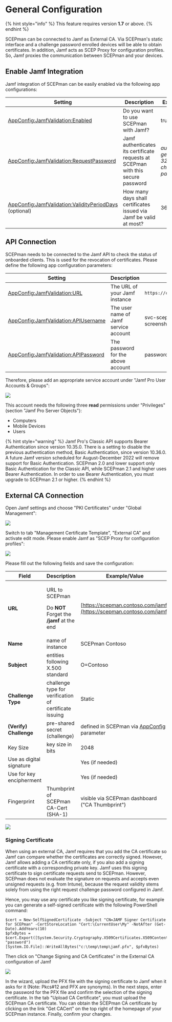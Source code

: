 # General Configuration

{% hint style="info" %}
This feature requires version **1.7** or above.
{% endhint %}

SCEPman can be connected to Jamf as External CA. Via SCEPman's static interface and a challenge password enrolled devices will be able to obtain certificates. In addition, Jamf acts as SCEP Proxy for configuration profiles. So, Jamf proxies the communication between SCEPman and your devices.

## Enable Jamf Integration

Jamf integration of SCEPman can be easily enabled via the following app configurations:

| Setting                                                                                                                                                                    | Description                                                                      | Example                                |
| -------------------------------------------------------------------------------------------------------------------------------------------------------------------------- | -------------------------------------------------------------------------------- | -------------------------------------- |
| [AppConfig:JamfValidation:Enabled](../../advanced-configuration/application-settings/jamf-validation.md#appconfig-jamfvalidation-enabled)                                  | Do you want to use SCEPman with Jamf?                                            | true                                   |
| [AppConfig:JamfValidation:RequestPassword](../../advanced-configuration/application-settings/jamf-validation.md#appconfig-jamfvalidation-requestpassword)                  | Jamf authenticates its certificate requests at SCEPman with this secure password | _auto generated 32 character password_ |
| [AppConfig:JamfValidation:ValidityPeriodDays](../../advanced-configuration/application-settings/jamf-validation.md#appconfig-jamfvalidation-validityperioddays) (optional) | How many days shall certificates issued via Jamf be valid at most?               | 365                                    |

## API Connection

SCEPman needs to be connected to the Jamf API to check the status of onboarded clients. This is used for the revocation of certificates. Please define the following app configuration parameters:

| Setting                                                                                                                                           | Description                           | Example                         |
| ------------------------------------------------------------------------------------------------------------------------------------------------- | ------------------------------------- | ------------------------------- |
| [AppConfig:JamfValidation:URL](../../advanced-configuration/application-settings/jamf-validation.md#appconfig-jamfvalidation-url)                 | The URL of your Jamf instance         | `https://contoso.jamfcloud.com` |
| [AppConfig:JamfValidation:APIUsername](../../advanced-configuration/application-settings/jamf-validation.md#appconfig-jamfvalidation-apiusername) | The user name of Jamf service account | svc-scepman (see screenshot)    |
| [AppConfig:JamfValidation:APIPassword](../../advanced-configuration/application-settings/jamf-validation.md#appconfig-jamfvalidation-apipassword) | The password for the above account    | password123 (see screenshot)    |

Therefore, please add an appropriate service account under "Jamf Pro User Accounts & Groups":

![](<../../.gitbook/assets/image (33).png>)

This account needs the following three **read** permissions under "Privileges" (section "Jamf Pro Server Objects"):

* Computers
* Mobile Devices
* Users

{% hint style="warning" %}
Jamf Pro's Classic API supports Bearer Authentication since version 10.35.0. There is a setting to disable the previous authentication method, Basic Authentication, since version 10.36.0. A future Jamf version scheduled for August-December 2022 will remove support for Basic Authentication. SCEPman 2.0 and lower support only Basic Authentication for the Classic API, while SCEPman 2.1 and higher uses Bearer Authentication. In order to use Bearer Authentication, you must upgrade to SCEPman 2.1 or higher.
{% endhint %}

## External CA Connection

Open Jamf settings and choose "PKI Certificates" under "Global Management":

![](<../../.gitbook/assets/image (23).png>)

Switch to tab "Management Certificate Template", "External CA" and activate edit mode. Please enable Jamf as "SCEP Proxy for configuration profiles":

![](<../../.gitbook/assets/image (26).png>)

Please fill out the following fields and save the configuration:

| Field                    | Description                                                                                      | Example/Value                                                                                                                                               |
| ------------------------ | ------------------------------------------------------------------------------------------------ | ----------------------------------------------------------------------------------------------------------------------------------------------------------- |
| **URL**                  | <p>URL to SCEPman</p><p>Do <strong>NOT</strong> Forget the <strong>/jamf</strong> at the end</p> | [https://scepman.contoso.com/jamf](https://scepman.contoso.com/jamf)                                                                                        |
| **Name**                 | name of instance                                                                                 | SCEPman Contoso                                                                                                                                             |
| **Subject**              | entities following X.500 standard                                                                | O=Contoso                                                                                                                                                   |
| **Challenge Type**       | challenge type for verification of certificate issuing                                           | Static                                                                                                                                                      |
| **(Verify) Challenge**   | pre-shared secret (challenge)                                                                    | defined in SCEPman via [AppConfig](../../advanced-configuration/application-settings/jamf-validation.md#appconfig-jamfvalidation-requestpassword) parameter |
| Key Size                 | key size in bits                                                                                 | 2048                                                                                                                                                        |
| Use as digital signature |                                                                                                  | Yes (if needed)                                                                                                                                             |
| Use for key encipherment |                                                                                                  | Yes (if needed)                                                                                                                                             |
| Fingerprint              | Thumbprint of SCEPman CA-Cert (SHA-1)                                                            | visible via SCEPman dashboard ("CA Thumbprint")                                                                                                             |

![](<../../.gitbook/assets/2021-10-21 20\_37\_05-Edit PKI Certificates PKI Certificates\_ and 1 more page - Work - Microsoft Edge.png>)

### Signing Certificate

When using an external CA, Jamf requires that you add the CA certificate so Jamf can compare whether the certificates are correctly signed. However, Jamf allows adding a CA certificate only, if you also add a signing certificate with a corresponding private key. Jamf uses this signing certificate to sign certificate requests send to SCEPman. However, SCEPman does not evaluate the signature on requests and accepts even unsigned requests (e.g. from Intune), because the request validity stems solely from using the right request challenge password configured in Jamf.

Hence, you may use any certificate you like signing certificate, for example you can generate a self-signed certificate with the following PowerShell command:

```
$cert = New-SelfSignedCertificate -Subject "CN=JAMF Signer Certificate for SCEPman" -CertStoreLocation "Cert:\CurrentUser\My" -NotAfter (Get-Date).AddYears(10)
$pfxBytes = $cert.Export([System.Security.Cryptography.X509Certificates.X509ContentType]::Pfx, "password")
[System.IO.File]::WriteAllBytes("c:\temp\temp\jamf.pfx", $pfxBytes)
```

Then click on "Change Signing and CA Certificates" in the External CA configuration of Jamf

![](../../.gitbook/assets/jamfsigningcertificate.png)

In the wizard, upload the PFX file with the signing certificate to Jamf when it asks for it (Note: Pkcs#12 and PFX are synonyms). In the next steps, enter the password for the PFX file and confirm the selection of the signing certificate. In the tab "Upload CA Certificate", you must upload the SCEPman CA certificate. You can obtain the SCEPman CA certificate by clicking on the link "Get CACert" on the top right of the homepage of your SCEPman instance. Finally, confirm your changes.

